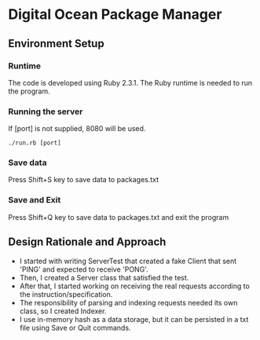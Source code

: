 Digital Ocean Package Manager
=============

Environment Setup
-----------------
### Runtime

The code is developed using Ruby 2.3.1.  The Ruby runtime is needed to run the program.

### Running the server

If [port] is not supplied, 8080 will be used.

    ./run.rb [port]

### Save data

Press Shift+S key to save data to packages.txt

### Save and Exit

Press Shift+Q key to save data to packages.txt and exit the program

Design Rationale and Approach
-----------------

* I started with writing ServerTest that created a fake Client that sent 'PING' and expected to receive 'PONG'.
* Then, I created a Server class that satisfied the test.
* After that, I started working on receiving the real requests according to the instruction/specification.
* The responsibility of parsing and indexing requests needed its own class, so I created Indexer.
* I use in-memory hash as a data storage, but it can be persisted in a txt file using Save or Quit commands.